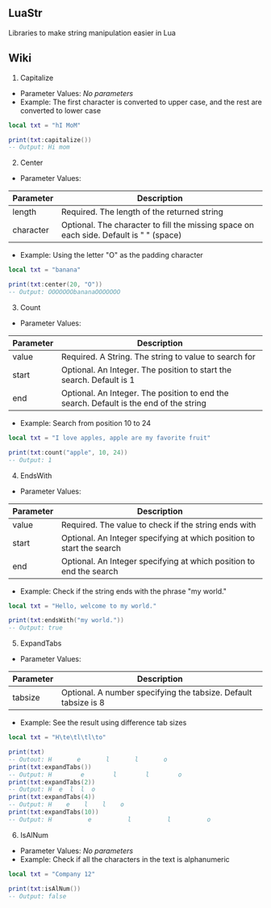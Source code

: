 ## LuaStr
Libraries to make string manipulation easier in Lua


## Wiki

1. Capitalize
- Parameter Values: *No parameters*
- Example: The first character is converted to upper case, and the rest are converted to lower case
```lua
local txt = "hI MoM"

print(txt:capitalize())
-- Output: Hi mom
```

2. Center
- Parameter Values:

| Parameter | Description |
| -------- | ----------- |
| length | Required. The length of the returned string |
| character | Optional. The character to fill the missing space on each side. Default is " " (space) |

- Example: Using the letter "O" as the padding character
```lua
local txt = "banana"

print(txt:center(20, "O"))
-- Output: OOOOOOObananaOOOOOOO
```

3. Count
- Parameter Values:

| Parameter | Description |
| --------- | ----------- |
| value | Required. A String. The string to value to search for |
| start | Optional. An Integer. The position to start the search. Default is 1 |
| end | Optional. An Integer. The position to end the search. Default is the end of the string |

- Example: Search from position 10 to 24
```lua
local txt = "I love apples, apple are my favorite fruit"

print(txt:count("apple", 10, 24))
-- Output: 1

```

4. EndsWith
- Parameter Values:

| Parameter | Description |
| --------- | ----------- |
| value | Required. The value to check if the string ends with |
| start | Optional. An Integer specifying at which position to start the search |
| end | Optional. An Integer specifying at which position to end the search |

- Example: Check if the string ends with the phrase "my world."
```lua
local txt = "Hello, welcome to my world."

print(txt:endsWith("my world."))
-- Output: true
```

5. ExpandTabs
- Parameter Values:

| Parameter | Description |
| --------- | ----------- |
| tabsize | Optional. A number specifying the tabsize. Default tabsize is 8 |

- Example: See the result using difference tab sizes
```lua
local txt = "H\te\tl\tl\to"

print(txt)
-- Outout: H       e       l       l       o
print(txt:expandTabs())
-- Output: H        e        l        l        o
print(txt:expandTabs(2))
-- Output: H  e  l  l  o
print(txt:expandTabs(4))
-- Output: H    e    l    l    o
print(txt:expandTabs(10))
-- Output: H          e          l          l          o
```

6. IsAlNum
- Parameter Values: *No parameters*
- Example: Check if all the characters in the text is alphanumeric
```lua
local txt = "Company 12"

print(txt:isAlNum())
-- Output: false
```
